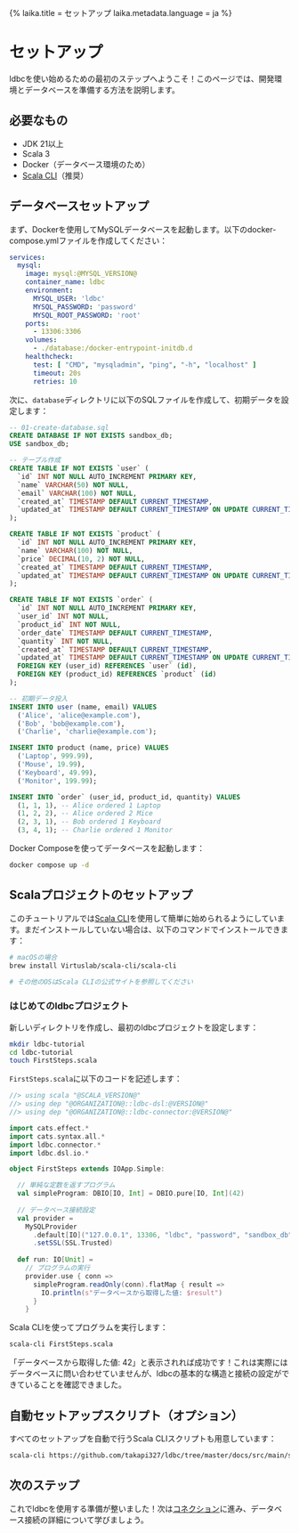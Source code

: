 {%
  laika.title = セットアップ
  laika.metadata.language = ja
%}

# セットアップ

ldbcを使い始めるための最初のステップへようこそ！このページでは、開発環境とデータベースを準備する方法を説明します。

## 必要なもの

- JDK 21以上
- Scala 3
- Docker（データベース環境のため）
- [Scala CLI](https://scala-cli.virtuslab.org/)（推奨）

## データベースセットアップ

まず、Dockerを使用してMySQLデータベースを起動します。以下のdocker-compose.ymlファイルを作成してください：

```yaml
services:
  mysql:
    image: mysql:@MYSQL_VERSION@
    container_name: ldbc
    environment:
      MYSQL_USER: 'ldbc'
      MYSQL_PASSWORD: 'password'
      MYSQL_ROOT_PASSWORD: 'root'
    ports:
      - 13306:3306
    volumes:
      - ./database:/docker-entrypoint-initdb.d
    healthcheck:
      test: [ "CMD", "mysqladmin", "ping", "-h", "localhost" ]
      timeout: 20s
      retries: 10
```

次に、`database`ディレクトリに以下のSQLファイルを作成して、初期データを設定します：

```sql
-- 01-create-database.sql
CREATE DATABASE IF NOT EXISTS sandbox_db;
USE sandbox_db;

-- テーブル作成
CREATE TABLE IF NOT EXISTS `user` (
  `id` INT NOT NULL AUTO_INCREMENT PRIMARY KEY,
  `name` VARCHAR(50) NOT NULL,
  `email` VARCHAR(100) NOT NULL,
  `created_at` TIMESTAMP DEFAULT CURRENT_TIMESTAMP,
  `updated_at` TIMESTAMP DEFAULT CURRENT_TIMESTAMP ON UPDATE CURRENT_TIMESTAMP
);

CREATE TABLE IF NOT EXISTS `product` (
  `id` INT NOT NULL AUTO_INCREMENT PRIMARY KEY,
  `name` VARCHAR(100) NOT NULL,
  `price` DECIMAL(10, 2) NOT NULL,
  `created_at` TIMESTAMP DEFAULT CURRENT_TIMESTAMP,
  `updated_at` TIMESTAMP DEFAULT CURRENT_TIMESTAMP ON UPDATE CURRENT_TIMESTAMP
);

CREATE TABLE IF NOT EXISTS `order` (
  `id` INT NOT NULL AUTO_INCREMENT PRIMARY KEY,
  `user_id` INT NOT NULL,
  `product_id` INT NOT NULL,
  `order_date` TIMESTAMP DEFAULT CURRENT_TIMESTAMP,
  `quantity` INT NOT NULL,
  `created_at` TIMESTAMP DEFAULT CURRENT_TIMESTAMP,
  `updated_at` TIMESTAMP DEFAULT CURRENT_TIMESTAMP ON UPDATE CURRENT_TIMESTAMP,
  FOREIGN KEY (user_id) REFERENCES `user` (id),
  FOREIGN KEY (product_id) REFERENCES `product` (id)
);

-- 初期データ投入
INSERT INTO user (name, email) VALUES
  ('Alice', 'alice@example.com'),
  ('Bob', 'bob@example.com'),
  ('Charlie', 'charlie@example.com');

INSERT INTO product (name, price) VALUES
  ('Laptop', 999.99),
  ('Mouse', 19.99),
  ('Keyboard', 49.99),
  ('Monitor', 199.99);

INSERT INTO `order` (user_id, product_id, quantity) VALUES
  (1, 1, 1), -- Alice ordered 1 Laptop
  (1, 2, 2), -- Alice ordered 2 Mice
  (2, 3, 1), -- Bob ordered 1 Keyboard
  (3, 4, 1); -- Charlie ordered 1 Monitor
```

Docker Composeを使ってデータベースを起動します：

```bash
docker compose up -d
```

## Scalaプロジェクトのセットアップ

このチュートリアルでは[Scala CLI](https://scala-cli.virtuslab.org/)を使用して簡単に始められるようにしています。まだインストールしていない場合は、以下のコマンドでインストールできます：

```bash
# macOSの場合
brew install Virtuslab/scala-cli/scala-cli

# その他のOSはScala CLIの公式サイトを参照してください
```

### はじめてのldbcプロジェクト

新しいディレクトリを作成し、最初のldbcプロジェクトを設定します：

```bash
mkdir ldbc-tutorial
cd ldbc-tutorial
touch FirstSteps.scala
```

`FirstSteps.scala`に以下のコードを記述します：

```scala
//> using scala "@SCALA_VERSION@"
//> using dep "@ORGANIZATION@::ldbc-dsl:@VERSION@"
//> using dep "@ORGANIZATION@::ldbc-connector:@VERSION@"

import cats.effect.*
import cats.syntax.all.*
import ldbc.connector.*
import ldbc.dsl.io.*

object FirstSteps extends IOApp.Simple:

  // 単純な定数を返すプログラム
  val simpleProgram: DBIO[IO, Int] = DBIO.pure[IO, Int](42)
  
  // データベース接続設定
  val provider =
    MySQLProvider
      .default[IO]("127.0.0.1", 13306, "ldbc", "password", "sandbox_db")
      .setSSL(SSL.Trusted)
  
  def run: IO[Unit] =
    // プログラムの実行
    provider.use { conn =>
      simpleProgram.readOnly(conn).flatMap { result =>
        IO.println(s"データベースから取得した値: $result")
      }
    }
```

Scala CLIを使ってプログラムを実行します：

```bash
scala-cli FirstSteps.scala
```

「データベースから取得した値: 42」と表示されれば成功です！これは実際にはデータベースに問い合わせていませんが、ldbcの基本的な構造と接続の設定ができていることを確認できました。

## 自動セットアップスクリプト（オプション）

すべてのセットアップを自動で行うScala CLIスクリプトも用意しています：

```bash
scala-cli https://github.com/takapi327/ldbc/tree/master/docs/src/main/scala/00-Setup.scala --dependency io.github.takapi327::ldbc-dsl:@VERSION@ --dependency io.github.takapi327::ldbc-connector:@VERSION@
```

## 次のステップ

これでldbcを使用する準備が整いました！次は[コネクション](/ja/tutorial/Connection.md)に進み、データベース接続の詳細について学びましょう。
